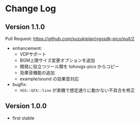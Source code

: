 # Change Log

## Version 1.1.0

Pull Request: https://github.com/suzukiplan/vgssdk-pico/pull/2

- enhancement:
  - VDPサポート
  - BGM上限サイズ変更オプションを追加
  - 開発に役立つツール類を tohovgs-pico からコピー
  - 効果音機能の追加
  - example/sound の効果音対応
- bugfix:
  - `VGS::GFX::line` が実機で想定通りに動かない不具合を修正

## Version 1.0.0

- first stable

